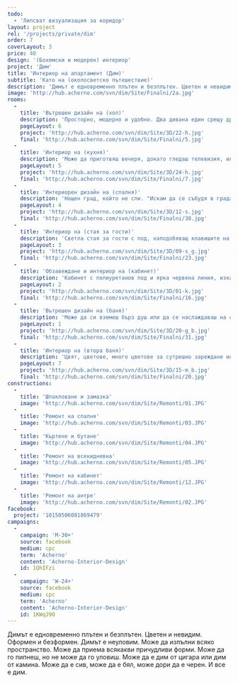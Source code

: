 ```yaml
---
todo: 
  - 'Липсват визуализация за коридор'
layout: project
rel: '/projects/private/dim'
order: 7
coverLayout: 3
price: 40
design: '(Бохемски и модерен) интериор'
project: 'Дим'
title: 'Интериор на апартамент (Дим)'
subtitle: 'Като на (околосветско пътешествие)'
description: 'Димът е едновременно плътен и безплътен. Цветен и невидим. Оформен и безформен. Димът е неуловим. Може да изпълни всяко пространство. Може да приема всякакви причудливи форми. Може да го пипнеш, но не може да го уловиш. Може да е дим от цигара или дим от камина. Може да е сив, може да е бял, може дори да е черен. И все е дим.'
image: 'http://hub.acherno.com/svn/dim/Site/Finalni/2a.jpg'
rooms:
  -
    title: 'Вътрешен дизайн на (хол)'
    description: 'Просторно, модерно и удобно. Два дивана един срещу друг, за да се гледате в очите в свят, в който дори любовта вече е виртуална.'
    pageLayout: 6
    project: 'http://hub.acherno.com/svn/dim/Site/3D/22-h.jpg'
    final: 'http://hub.acherno.com/svn/dim/Site/Finalni/5.jpg'
  -
    title: 'Интериор на (кухня)'
    description: 'Може да приготвяш вечеря, докато гледаш телевизия, или да се наслаждаваш на чаша силно червено вино пред камината, удобно настанен на един от меките дивани.  Имаш на разположение кухня, в която да сготвиш истинска храна, чийто вкус да усетиш, и да я споделиш с обичан човек. '
    pageLayout: 5
    project: 'http://hub.acherno.com/svn/dim/Site/3D/24-h.jpg'
    final: 'http://hub.acherno.com/svn/dim/Site/Finalni/7.jpg'
  -
    title: 'Интериорен дизайн на (спалня)'
    description: 'Нощен град, който не спи. "Искам да се събудя в града, който не заспива, да открия, че съм кралят на хълма, първият в списъка, каймакът на тълпата, на върха на купчината." '
    pageLayout: 4
    project: 'http://hub.acherno.com/svn/dim/Site/3D/12-s.jpg'
    final: 'http://hub.acherno.com/svn/dim/Site/Finalni/38.jpg'
  -
    title: 'Интериор на (стая за гости)'
    description: 'Светла стая за гости с под, наподобяващ клавишите на класическо пиано, и лампа луна, която свети над заспалия град. Лъскави МДФ повърхности, огледала и плътни пердета, за да може да поспиш до късно. '
    pageLayout: 3
    project: 'http://hub.acherno.com/svn/dim/Site/3D/09-s_g.jpg'
    final: 'http://hub.acherno.com/svn/dim/Site/Finalni/23.jpg'
  -
    title: 'Обзавеждане и интериор на (кабинет)'
    description: 'Кабинет с полиуретанов под и ярка червена линия, изкачваща се по гардероба. Може да поработиш или просто да почетеш сутрешния весник в сянката на Айфеловата кула, седнал на удобния диван. '
    pageLayout: 2
    project: 'http://hub.acherno.com/svn/dim/Site/3D/01-k.jpg'
    final: 'http://hub.acherno.com/svn/dim/Site/Finalni/16.jpg'
  -
    title: 'Вътрешен дизайн на (баня)'
    description: 'Може да си вземеш бърз душ или да се наслаждаваш на светлините на града във ваната с чаша вино. Стена с мозайка и градът, който никога не спи. '
    pageLayout: 1
    project: 'http://hub.acherno.com/svn/dim/Site/3D/20-g_b.jpg'
    final: 'http://hub.acherno.com/svn/dim/Site/Finalni/31.jpg'
  -
    title: 'Интериор на (втора баня)'
    description: 'Цвят, цветове, много цветове за сутрешно зареждане или просто ей така - за настроение и закачка.  '
    pageLayout: 7
    project: 'http://hub.acherno.com/svn/dim/Site/3D/15-m_b.jpg'
    final: 'http://hub.acherno.com/svn/dim/Site/Finalni/20.jpg'  
constructions:
  -
    title: 'Шпакловане и замазка'
    image: 'http://hub.acherno.com/svn/dim/Site/Remonti/01.JPG'
  -
    title: 'Ремонт на спалня'
    image: 'http://hub.acherno.com/svn/dim/Site/Remonti/03.JPG'
  -
    title: 'Къртене и бутане'
    image: 'http://hub.acherno.com/svn/dim/Site/Remonti/04.JPG'
  -
    title: 'Ремонт на всекидневна'
    image: 'http://hub.acherno.com/svn/dim/Site/Remonti/05.JPG'
  -
    title: 'Ремонт на кабинет'
    image: 'http://hub.acherno.com/svn/dim/Site/Remonti/12.JPG'
  -
    title: 'Ремонт на антре'
    image: 'http://hub.acherno.com/svn/dim/Site/Remonti/02.JPG'
facebook:
  project: '10150506081869479'
campaigns:
  -
    campaign: 'M-30+' 
    source: facebook
    medium: cpc
    term: 'Acherno'
    content: 'Acherno-Interior-Design'
    id: 1QhIFzi
  -
    campaign: 'W-24+' 
    source: facebook
    medium: cpc
    term: 'Acherno'
    content: 'Acherno-Interior-Design'
    id: 1KWqJ9O
---
```

Димът е едновременно плътен и безплътен. Цветен и невидим. Oформен и безформен. Димът е неуловим. Може да изпълни всяко пространство. Може да приема всякакви причудливи форми. Може да го пипнеш, но не може да го уловиш. Може да е дим от цигара или дим от камина. Може да е сив, може да е бял, може дори да е черен. И все е дим.
